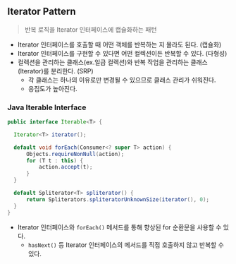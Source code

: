 ## Iterator Pattern

> 반복 로직을 Iterator 인터페이스에 캡슐화하는 패턴

- Iterator 인터페이스를 호출할 때 어떤 객체를 반복하는 지 몰라도 된다. (캡슐화)
- Iterator 인터페이스를 구현할 수 있다면 어떤 컬렉션이든 반복할 수 있다. (다형성)
- 컬렉션을 관리하는 클래스(ex.일급 컬렉션)와 반복 작업을 관리하는 클래스(Iterator)를 분리한다. (SRP)
  - 각 클래스는 하나의 이유로만 변경될 수 있으므로 클래스 관리가 쉬워진다.
  - 응집도가 높아진다.
 
### Java Iterable Interface

```java
public interface Iterable<T> {

  Iterator<T> iterator();

  default void forEach(Consumer<? super T> action) {
      Objects.requireNonNull(action);
      for (T t : this) {
          action.accept(t);
      }
  }

  default Spliterator<T> spliterator() {
      return Spliterators.spliteratorUnknownSize(iterator(), 0);
  }
}
```

- Iterator 인터페이스와 `forEach()` 메서드를 통해 향상된 for 순환문을 사용할 수 있다.
  - `hasNext()` 등 Iterator 인터페이스의 메서드를 직접 호출하지 않고 반복할 수 있다.

